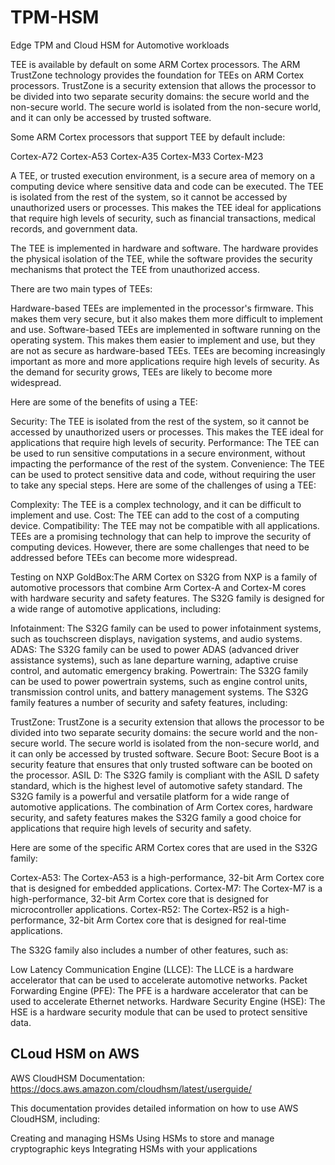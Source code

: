# TPM-HSM
Edge TPM and Cloud HSM for Automotive workloads 

TEE is available by default on some ARM Cortex processors. The ARM TrustZone technology provides the foundation for TEEs on ARM Cortex processors. TrustZone is a security extension that allows the processor to be divided into two separate security domains: the secure world and the non-secure world. The secure world is isolated from the non-secure world, and it can only be accessed by trusted software.

Some ARM Cortex processors that support TEE by default include:

Cortex-A72
Cortex-A53
Cortex-A35
Cortex-M33
Cortex-M23


A TEE, or trusted execution environment, is a secure area of memory on a computing device where sensitive data and code can be executed. The TEE is isolated from the rest of the system, so it cannot be accessed by unauthorized users or processes. This makes the TEE ideal for applications that require high levels of security, such as financial transactions, medical records, and government data.

The TEE is implemented in hardware and software. The hardware provides the physical isolation of the TEE, while the software provides the security mechanisms that protect the TEE from unauthorized access.

There are two main types of TEEs:

Hardware-based TEEs are implemented in the processor's firmware. This makes them very secure, but it also makes them more difficult to implement and use.
Software-based TEEs are implemented in software running on the operating system. This makes them easier to implement and use, but they are not as secure as hardware-based TEEs.
TEEs are becoming increasingly important as more and more applications require high levels of security. As the demand for security grows, TEEs are likely to become more widespread.

Here are some of the benefits of using a TEE:

Security: The TEE is isolated from the rest of the system, so it cannot be accessed by unauthorized users or processes. This makes the TEE ideal for applications that require high levels of security.
Performance: The TEE can be used to run sensitive computations in a secure environment, without impacting the performance of the rest of the system.
Convenience: The TEE can be used to protect sensitive data and code, without requiring the user to take any special steps.
Here are some of the challenges of using a TEE:

Complexity: The TEE is a complex technology, and it can be difficult to implement and use.
Cost: The TEE can add to the cost of a computing device.
Compatibility: The TEE may not be compatible with all applications.
TEEs are a promising technology that can help to improve the security of computing devices. However, there are some challenges that need to be addressed before TEEs can become more widespread.



Testing on NXP GoldBox:The ARM Cortex on S32G from NXP is a family of automotive processors that combine Arm Cortex-A and Cortex-M cores with hardware security and safety features. The S32G family is designed for a wide range of automotive applications, including:

Infotainment: The S32G family can be used to power infotainment systems, such as touchscreen displays, navigation systems, and audio systems.
ADAS: The S32G family can be used to power ADAS (advanced driver assistance systems), such as lane departure warning, adaptive cruise control, and automatic emergency braking.
Powertrain: The S32G family can be used to power powertrain systems, such as engine control units, transmission control units, and battery management systems.
The S32G family features a number of security and safety features, including:

TrustZone: TrustZone is a security extension that allows the processor to be divided into two separate security domains: the secure world and the non-secure world. The secure world is isolated from the non-secure world, and it can only be accessed by trusted software.
Secure Boot: Secure Boot is a security feature that ensures that only trusted software can be booted on the processor.
ASIL D: The S32G family is compliant with the ASIL D safety standard, which is the highest level of automotive safety standard.
The S32G family is a powerful and versatile platform for a wide range of automotive applications. The combination of Arm Cortex cores, hardware security, and safety features makes the S32G family a good choice for applications that require high levels of security and safety.

Here are some of the specific ARM Cortex cores that are used in the S32G family:

Cortex-A53: The Cortex-A53 is a high-performance, 32-bit Arm Cortex core that is designed for embedded applications.
Cortex-M7: The Cortex-M7 is a high-performance, 32-bit Arm Cortex core that is designed for microcontroller applications.
Cortex-R52: The Cortex-R52 is a high-performance, 32-bit Arm Cortex core that is designed for real-time applications.

The S32G family also includes a number of other features, such as:

Low Latency Communication Engine (LLCE): The LLCE is a hardware accelerator that can be used to accelerate automotive networks.
Packet Forwarding Engine (PFE): The PFE is a hardware accelerator that can be used to accelerate Ethernet networks.
Hardware Security Engine (HSE): The HSE is a hardware security module that can be used to protect sensitive data.

## CLoud HSM on AWS

AWS CloudHSM Documentation: https://docs.aws.amazon.com/cloudhsm/latest/userguide/

This documentation provides detailed information on how to use AWS CloudHSM, including:

Creating and managing HSMs
Using HSMs to store and manage cryptographic keys
Integrating HSMs with your applications
